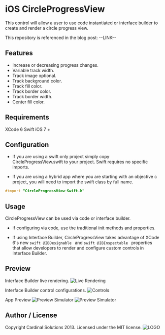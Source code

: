 iOS CircleProgressView 
======

This control will allow a user to use code instantiated or interface builder to create and render a circle progress view.
 
This repository is referenced in the blog post: --LINK--

Features
------

* Increase or decreasing progress changes.
* Variable track width.
* Track image optional.
* Track background color.
* Track fill color.
* Track border color.
* Track border width.
* Center fill color.

Requirements
-------

XCode 6
Swift
iOS 7 +

Configuration
-------

* If you are using a swift only project simply copy CircleProgressView.swift to your project. Swift requires no specific imports.

* If you are using a hybrid app where you are starting with an objective c project, you will need to import the swift class by full name. 

```Objective-C
#import "CircleProgressView-Swift.h"
```

Usage
-------

CircleProgressView can be used via code or interface builder. 

* If configuring via code, use the traditional init methods and properties.

* If using Interface Builder, CircleProgressView takes advantage of XCode 6's new ```swift @IBDesignable ``` and ```swift @IBInspectable ``` properties that allow developers to render and configure custom controls in Interface Builder.

Preview
-------

Interface Builder live rendering.
![Live Rendering](https://raw.githubusercontent.com/CardinalNow/iOS-CircleProgressView/master/ScreenShots/ss_04.png)

Interface Builder control configurations.
![Controls](https://raw.githubusercontent.com/CardinalNow/iOS-CircleProgressView/master/ScreenShots/ss_03.png)

App Preview
![Preview Simulator](https://raw.githubusercontent.com/CardinalNow/iOS-CircleProgressView/master/ScreenShots/ss_01.png)
![Preview Simulator](https://raw.githubusercontent.com/CardinalNow/iOS-CircleProgressView/master/ScreenShots/ss_02.png)

## Author / License

Copyright Cardinal Solutions 2013. Licensed under the MIT license.
![LOGO](https://raw.github.com/CardinalNow/NSURLConnection-Debug/master/logo_footer.png)
